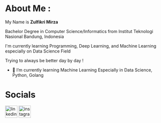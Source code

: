 # **About Me :**


My Name is **Zulfikri Mirza**

Bachelor Degree in Computer Science/Informatics from Institut Teknologi Nasional Bandung, Indonesia

I'm currently learning Programming, Deep Learning, and Machine Learning especially on Data Science Field

Trying to always be better day by day !

- 🌱 I’m currently learning Machine Learning Especially in Data Science, Python, Golang 

# **Socials**

[<img src='https://cdn.jsdelivr.net/npm/simple-icons@3.0.1/icons/linkedin.svg' alt='linkedin' height='40'>](https://www.linkedin.com/in/zulfikri-mirza-11a7061a2/)  [<img src='https://cdn.jsdelivr.net/npm/simple-icons@3.0.1/icons/instagram.svg' alt='instagram' height='40'>](https://www.instagram.com/zulfikri.mirza/)  

